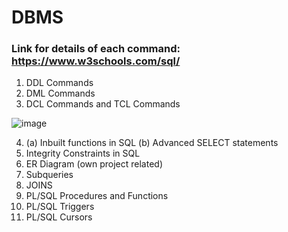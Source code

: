# DBMS
### Link for details of each command: https://www.w3schools.com/sql/

1. DDL Commands
2. DML Commands
3. DCL Commands and TCL Commands

![image](https://github.com/PriyanshiNegi01/DBMS/assets/121029180/dac302d6-60aa-456a-9729-6de5f76b7c36)

4. (a) Inbuilt functions in SQL (b) Advanced SELECT statements
5. Integrity Constraints in SQL
6. ER Diagram (own project related)
7. Subqueries
8. JOINS
9. PL/SQL Procedures and Functions
10. PL/SQL Triggers
11. PL/SQL Cursors
